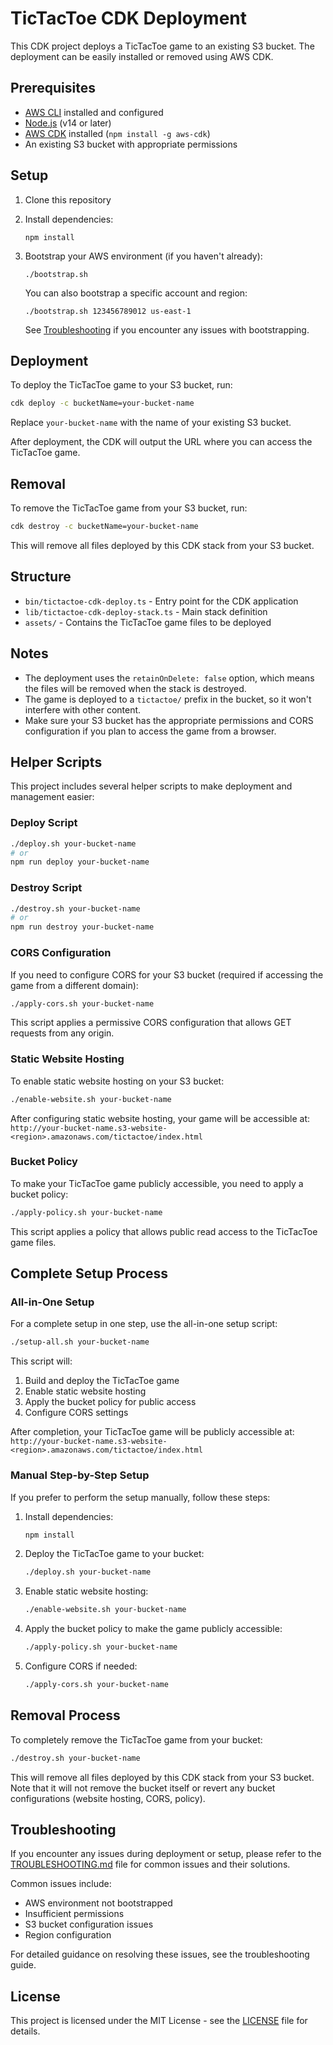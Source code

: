 # TicTacToe CDK Deployment

This CDK project deploys a TicTacToe game to an existing S3 bucket. The deployment can be easily installed or removed using AWS CDK.

## Prerequisites

- [AWS CLI](https://aws.amazon.com/cli/) installed and configured
- [Node.js](https://nodejs.org/) (v14 or later)
- [AWS CDK](https://aws.amazon.com/cdk/) installed (`npm install -g aws-cdk`)
- An existing S3 bucket with appropriate permissions

## Setup

1. Clone this repository
2. Install dependencies:
   ```
   npm install
   ```
3. Bootstrap your AWS environment (if you haven't already):
   ```
   ./bootstrap.sh
   ```
   
   You can also bootstrap a specific account and region:
   ```
   ./bootstrap.sh 123456789012 us-east-1
   ```
   
   See [Troubleshooting](#troubleshooting) if you encounter any issues with bootstrapping.

## Deployment

To deploy the TicTacToe game to your S3 bucket, run:

```bash
cdk deploy -c bucketName=your-bucket-name
```

Replace `your-bucket-name` with the name of your existing S3 bucket.

After deployment, the CDK will output the URL where you can access the TicTacToe game.

## Removal

To remove the TicTacToe game from your S3 bucket, run:

```bash
cdk destroy -c bucketName=your-bucket-name
```

This will remove all files deployed by this CDK stack from your S3 bucket.

## Structure

- `bin/tictactoe-cdk-deploy.ts` - Entry point for the CDK application
- `lib/tictactoe-cdk-deploy-stack.ts` - Main stack definition
- `assets/` - Contains the TicTacToe game files to be deployed

## Notes

- The deployment uses the `retainOnDelete: false` option, which means the files will be removed when the stack is destroyed.
- The game is deployed to a `tictactoe/` prefix in the bucket, so it won't interfere with other content.
- Make sure your S3 bucket has the appropriate permissions and CORS configuration if you plan to access the game from a browser.

## Helper Scripts

This project includes several helper scripts to make deployment and management easier:

### Deploy Script

```bash
./deploy.sh your-bucket-name
# or
npm run deploy your-bucket-name
```

### Destroy Script

```bash
./destroy.sh your-bucket-name
# or
npm run destroy your-bucket-name
```

### CORS Configuration

If you need to configure CORS for your S3 bucket (required if accessing the game from a different domain):

```bash
./apply-cors.sh your-bucket-name
```

This script applies a permissive CORS configuration that allows GET requests from any origin.

### Static Website Hosting

To enable static website hosting on your S3 bucket:

```bash
./enable-website.sh your-bucket-name
```

After configuring static website hosting, your game will be accessible at:
`http://your-bucket-name.s3-website-<region>.amazonaws.com/tictactoe/index.html`

### Bucket Policy

To make your TicTacToe game publicly accessible, you need to apply a bucket policy:

```bash
./apply-policy.sh your-bucket-name
```

This script applies a policy that allows public read access to the TicTacToe game files.

## Complete Setup Process

### All-in-One Setup

For a complete setup in one step, use the all-in-one setup script:

```bash
./setup-all.sh your-bucket-name
```

This script will:
1. Build and deploy the TicTacToe game
2. Enable static website hosting
3. Apply the bucket policy for public access
4. Configure CORS settings

After completion, your TicTacToe game will be publicly accessible at:
`http://your-bucket-name.s3-website-<region>.amazonaws.com/tictactoe/index.html`

### Manual Step-by-Step Setup

If you prefer to perform the setup manually, follow these steps:

1. Install dependencies:
   ```bash
   npm install
   ```

2. Deploy the TicTacToe game to your bucket:
   ```bash
   ./deploy.sh your-bucket-name
   ```

3. Enable static website hosting:
   ```bash
   ./enable-website.sh your-bucket-name
   ```

4. Apply the bucket policy to make the game publicly accessible:
   ```bash
   ./apply-policy.sh your-bucket-name
   ```

5. Configure CORS if needed:
   ```bash
   ./apply-cors.sh your-bucket-name
   ```

## Removal Process

To completely remove the TicTacToe game from your bucket:

```bash
./destroy.sh your-bucket-name
```

This will remove all files deployed by this CDK stack from your S3 bucket. Note that it will not remove the bucket itself or revert any bucket configurations (website hosting, CORS, policy).

## Troubleshooting

If you encounter any issues during deployment or setup, please refer to the [TROUBLESHOOTING.md](./TROUBLESHOOTING.md) file for common issues and their solutions.

Common issues include:
- AWS environment not bootstrapped
- Insufficient permissions
- S3 bucket configuration issues
- Region configuration

For detailed guidance on resolving these issues, see the troubleshooting guide.

## License

This project is licensed under the MIT License - see the [LICENSE](./LICENSE) file for details.
